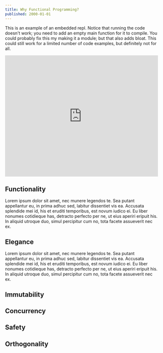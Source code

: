```yaml
---
title: Why Functional Programming?
published: 2000-01-01
---
```


This is an example of an embedded repl. Notice that running the code doesn't
work; you need to add an empty main function for it to compile. You could
probably fix this my making it a module; but that also adds bloat. This could
still work for a limited number of code examples, but definitely not for all.

<iframe height="400px" width="100%" src="https://repl.it/@cs43/QuickSortRepl?lite=true" scrolling="no" frameborder="no" allowtransparency="true" allowfullscreen="true" sandbox="allow-forms allow-pointer-lock allow-popups allow-same-origin allow-scripts allow-modals"></iframe>


## Functionality

Lorem ipsum dolor sit amet, nec munere legendos te. Sea putant appellantur eu, in prima adhuc sed, labitur dissentiet vis ea. Accusata splendide mei id, his et eruditi temporibus, est novum iudico ei. Eu liber nonumes cotidieque has, detracto perfecto per ne, ut eius aperiri eripuit his. In aliquid utroque duo, simul percipitur cum no, tota facete assueverit nec ex.

## Elegance

Lorem ipsum dolor sit amet, nec munere legendos te. Sea putant appellantur eu, in prima adhuc sed, labitur dissentiet vis ea. Accusata splendide mei id, his et eruditi temporibus, est novum iudico ei. Eu liber nonumes cotidieque has, detracto perfecto per ne, ut eius aperiri eripuit his. In aliquid utroque duo, simul percipitur cum no, tota facete assueverit nec ex.

## Immutability

## Concurrency

## Safety

## Orthogonality